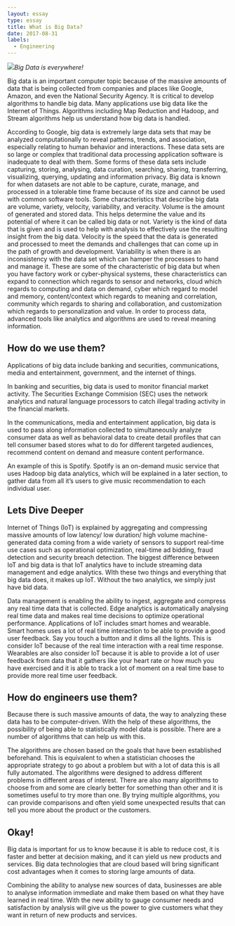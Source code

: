 ```yaml
---
layout: essay
type: essay
title: What is Big Data?
date: 2017-08-31
labels:
  - Engineering
---
```


<img class="ui tiny right spaced image" src="../images/big_data.jpg">*Big Data is everywhere!*

Big data is an important computer topic because of the massive amounts of data that is being collected from companies and places like Google, Amazon, and even the National Security Agency.  It is critical to develop algorithms to handle big data. Many applications use big data like the Internet of Things. Algorithms including Map Reduction and Hadoop, and Stream algorithms help us understand how big data is handled. 

According to Google, big data is extremely large data sets that may be analyzed computationally to reveal patterns, trends, and association, especially relating to human behavior and interactions. These data sets are so large or complex that traditional data processing application software is inadequate to deal with them. Some forms of these data sets include capturing, storing, analysing, data curation, searching, sharing, transferring, visualizing, querying, updating and information privacy. Big data is known for when datasets are not able to be capture, curate, manage, and processed in a tolerable time frame because of its size and cannot be used with common software tools. Some characteristics that describe big data are volume, variety, velocity, variability, and veracity. Volume is the amount of generated and stored data. This helps determine the value and its potential of where it can be called big data or not. Variety is the kind of data that is given and is used to help with analysis to effectively use the resulting insight from the big data. Velocity is the speed that the data is generated and processed to meet the demands and challenges that can come up in the path of growth and development. Variability is when there is an inconsistency with the data set which can hamper the processes to hand and manage it. These are some of the characteristic of big data but when you have factory work or cyber-physical systems, these characteristics can expand to connection which regards to sensor and networks, cloud which regards to computing and data on demand, cyber which regard to model and memory, content/context which regards to meaning and correlation, community which regards to sharing and collaboration, and customization which regards to personalization and value. In order to process data, advanced tools like analytics and algorithms are used to reveal meaning information.


## How do we use them?

Applications of big data include banking and securities, communications, media and entertainment, government, and the internet of things. 

In banking and securities, big data is used to monitor financial market activity. The Securities Exchange Commision (SEC) uses the network analytics and natural language processors to catch illegal trading activity in the financial markets.

In the communications, media and entertainment application, big data is used to pass along information collected to simultaneously analyze consumer data as well as behavioral data to create detail profiles that can tell consumer based stores what to do for different targeted audiences, recommend content on demand and measure content performance.

An example of this is Spotify. Spotify is an on-demand music service that uses Hadoop big data analytics, which will be explained in a later section, to gather data from all it’s users to give music recommendation to each individual user.

## Lets Dive Deeper

Internet of Things (IoT) is explained by aggregating and compressing massive amounts of low latency/ low duration/ high volume machine-generated data coming from a wide variety of sensors to support real-time use cases such as operational optimization, real-time ad bidding, fraud detection and security breach detection. The biggest difference between IoT and big data is that IoT analytics have to include streaming data management and edge analytics. WIth these two things and everything that big data does, it makes up IoT. Without the two analytics, we simply just have bid data. 

Data management is enabling  the ability to ingest, aggregate and compress any real time data that is collected. Edge analytics is automatically analysing real time data and makes real time decisions to optimize operational performance. Applications of IoT includes smart homes and wearable. Smart homes uses a lot of real time interaction to be able to provide a good user feedback. Say you touch a button and it dims all the lights. This is consider IoT because of the real time interaction with a real time response. Wearables are also consider IoT because it is able to provide a lot of user feedback from data that it gathers like your heart rate or how much you have exercised and it is able to track a lot of moment on a real time base to provide more real time user feedback. 

## How do engineers use them?

Because there is such massive amounts of data, the way to analyzing these data has to be computer-driven. With the help of these algorithms, the possibility of being able to statistically model data is possible. There are a number of algorithms that can help us with this. 

The algorithms are chosen based on the goals that have been established beforehand. This is equivalent to when a statistician chooses the appropriate strategy to go about a problem but with a lot of data this is all fully automated. The algorithms were designed to address different problems in different areas of interest. There are also many algorithms to choose from and some are clearly better for something than other and it is sometimes useful to try more than one. By trying multiple algorithms, you can provide comparisons and often yield some unexpected results that can tell you more about the product or the customers. 


## Okay!

Big data is important for us to know because it is able to reduce cost, it is faster and better at decision making, and it can yield us new products and services. Big data technologies that are cloud based will bring significant cost advantages when it comes to storing large amounts of data. 

Combining the ability to analyse new sources of data, businesses are able to analyse information immediate and make them based on what they have learned in real time. With the new ability to gauge consumer needs and satisfaction by analysis will give us the power to give customers what they want in return of new products and services.
